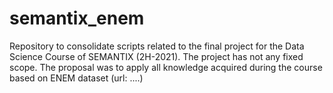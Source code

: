 # semantix_enem
Repository to consolidate scripts related to the final project for the Data Science Course of SEMANTIX (2H-2021).
The project has not any fixed scope. The proposal was to apply all knowledge acquired during the course based on ENEM dataset (url: ....)
